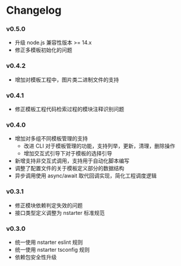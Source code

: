 # Changelog

### v0.5.0

* 升级 node.js 兼容性版本 >= 14.x
* 修正多模板初始化的问题

### v0.4.2

* 增加对模板工程中，图片类二进制文件的支持

### v0.4.1

* 修正模板工程代码检索过程的模块注释识别问题

### v0.4.0

* 增加对多组不同模板管理的支持
  * 改进 CLI 对于模板管理的功能，支持列举，更新，清理，删除操作
  * 增加交互式引导下对于模板的选择引导
* 新增支持非交互式调用，支持用于自动化脚本编写
* 调整了配置文件的关于模板定义部分的数据结构
* 异步调用使用 async/await 取代回调实现，简化工程调度逻辑

### v0.3.1

* 修正模块依赖判定失效的问题
* 接口类型定义调整为 nstarter 标准规范

### v0.3.0

* 统一使用 nstarter eslint 规则
* 统一使用 nstarter tsconfig 规则
* 依赖包安全性升级
